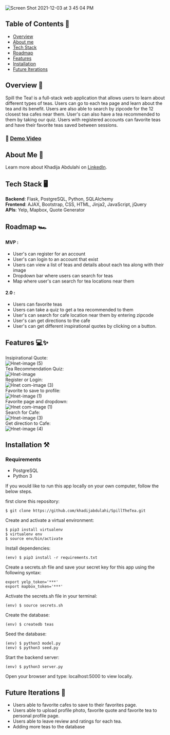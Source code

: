 ![Screen Shot 2021-12-03 at 3 45 04 PM](https://user-images.githubusercontent.com/91164157/144683358-a3e9b50c-c7f8-42b7-9b8f-bba9e5dd5112.png)

## Table of Contents 📘
* [Overview](#overview)
* [About me](#about-me)
* [Tech Stack](#tech-stack)
* [Roadmap](#roadmap)
* [Features](#features)
* [Installation](#installation)
* [Future Iterations](#future)

## <a name="overview"></a>Overview 🍵 

Spill the Tea! is a full-stack web application that allows users to learn about different types of teas. Users can go to each tea page and learn about the tea and its benefit. Users are also able to search by zipcode for the 12 closest tea cafes near them. User's can also have a tea recommended to them by taking our quiz. Users with registered accounts can favorite teas and have their favorite teas saved between sessions. 
### :movie_camera: [Demo Video](https://www.youtube.com/watch?v=hEfEhbBUevo&ab_channel=KhadijaAbdulahi)

## <a name="about-me"></a>About Me 🧕 
Learn more about Khadija Abdulahi on [LinkedIn](https://www.linkedin.com/in/khadijaabdulahi/).

## <a name="tech-stack"></a>Tech Stack :desktop_computer:

**Backend**:  Flask, PostgreSQL, Python, SQLAlchemy <br/>
**Frontend**:  AJAX, Bootstrap, CSS, HTML, Jinja2, JavaScript, jQuery <br/>
**APIs**:  Yelp, Mapbox, Quote Generator 

## <a name="roadmap"></a>Roadmap :racing_car:

#### MVP :

- User's can register for an account
- User's can login to an account that exist 
- Users can view a list of teas and details about each tea along with their image
- Dropdown bar where users can search for teas 
- Map where user's can search for tea locations near them 

#### 2.0  : 

- Users can favorite teas
- Users can take a quiz to get a tea recommended to them
- User's can search for cafe location near them by entering zipcode
- User's can get directions to the cafe 
- User's can get different inspirational quotes by clicking on a button. 


## <a name="features"></a>Features :computer:✨
Insipirational Quote: <br>
![Hnet-image (5)](https://user-images.githubusercontent.com/91164157/144726588-393f233e-2a08-4835-81e3-4ddcca1a8f26.gif) <br>
Tea Recommendation Quiz: <br>
![Hnet-image](https://user-images.githubusercontent.com/91164157/144725920-604db10f-da5c-4c98-a185-1bce5956805a.gif) <br>
Register or Login:  <br>
![Hnet com-image (3)](https://user-images.githubusercontent.com/91164157/144746817-b62ddf42-5c3e-4e58-9c82-b2e63812219b.gif)
 <br>
Favorite to save to profile: <br>
![Hnet-image (1)](https://user-images.githubusercontent.com/91164157/144726221-c3605a13-4d52-4d46-9654-be63f49f1d34.gif) <br>
Favorite page and dropdown: <br>
![Hnet com-image (1)](https://user-images.githubusercontent.com/91164157/144726798-d829bc26-3481-4e59-b3ca-c0b75f929cba.gif) <br>
Search for Cafe: <br>
![Hnet-image (3)](https://user-images.githubusercontent.com/91164157/144726380-53936e31-b629-47ac-99bb-6ebb4e7f773a.gif) <br> 
Get direction to Cafe: <br>
![Hnet-image (4)](https://user-images.githubusercontent.com/91164157/144726477-201895bd-1308-4feb-b6ab-05ff47f7e1f0.gif)<br>

## <a name="installation"></a>Installation ⚒️

### Requirements

* PostgreSQL
* Python 3

If you would like to run this app locally on your own computer, follow the below steps. 

first clone this repository:
```
$ git clone https://github.com/khadijabdulahi/SpillTheTea.git
```
Create and activate a virtual environment:
```
$ pip3 install virtualenv
$ virtualenv env
$ source env/bin/activate
```
Install dependencies:
```
(env) $ pip3 install -r requirements.txt
```
Create a secrets.sh file and save your secret key for this app using the following syntax:
```
export yelp_token='***'
export mapbox_token='***'
```
Activate the secrets.sh file in your terminal:
```
(env) $ source secrets.sh
```
Create the database:
```
(env) $ createdb teas
```
Seed the database:
```
(env) $ python3 model.py
(env) $ python3 seed.py
```
Start the backend server:
```
(env) $ python3 server.py
```
Open your browser and type: localhost:5000 to view locally.

## <a name="future"></a>Future Iterations 🤖
- Users able to favorite cafes to save to their favorites page. 
- Users able to upload profile photo, favorite quote and favorite tea to personal profile page. 
- Users able to leave review and ratings for each tea. 
- Adding more teas to the database



